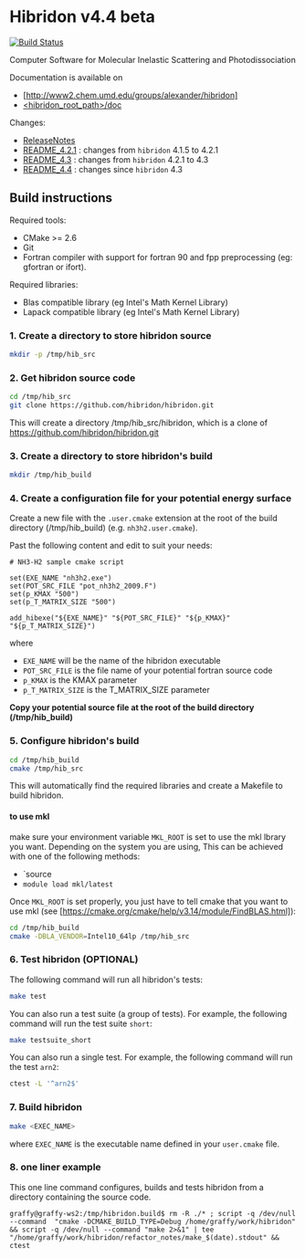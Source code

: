 # Hibridon v4.4 beta

[![Build Status](https://jenkins.ipr.univ-rennes1.fr/buildStatus/icon?job=hibridon-build)](https://jenkins.ipr.univ-rennes1.fr/job/hibridon-build/)

Computer Software for
Molecular Inelastic Scattering and Photodissociation

Documentation is available on
- [http://www2.chem.umd.edu/groups/alexander/hibridon]
- [<hibridon_root_path>/doc](doc)

Changes:
- [ReleaseNotes](ReleaseNotes)
- [README_4.2.1](README_4.2.1) : changes from `hibridon` 4.1.5 to 4.2.1
- [README_4.3](README_4.3) : changes from `hibridon` 4.2.1 to 4.3 
- [README_4.4](README_4.4) : changes since `hibridon` 4.3

## Build instructions

Required tools:
* CMake >= 2.6
* Git
* Fortran compiler with support for fortran 90 and fpp preprocessing (eg: gfortran or ifort).

Required libraries:

* Blas compatible library (eg Intel's Math Kernel Library)
* Lapack compatible library (eg Intel's Math Kernel Library)

### 1. Create a directory to store hibridon source

```bash
mkdir -p /tmp/hib_src
```
### 2. Get hibridon source code

```bash
cd /tmp/hib_src
git clone https://github.com/hibridon/hibridon.git
```
This will create a directory /tmp/hib_src/hibridon, which is a clone of https://github.com/hibridon/hibridon.git 
### 3. Create a directory to store hibridon's build

```bash
mkdir /tmp/hib_build
```

### 4. Create a configuration file for your potential energy surface

Create a new file with the `.user.cmake` extension at the root of the build directory (/tmp/hib_build) (e.g. `nh3h2.user.cmake`).

Past the following content and edit to suit your needs:
```
# NH3-H2 sample cmake script

set(EXE_NAME "nh3h2.exe")
set(POT_SRC_FILE "pot_nh3h2_2009.F")
set(p_KMAX "500")
set(p_T_MATRIX_SIZE "500")

add_hibexe("${EXE_NAME}" "${POT_SRC_FILE}" "${p_KMAX}" "${p_T_MATRIX_SIZE}")
```
where 
* `EXE_NAME` will be the name of the hibridon executable
* `POT_SRC_FILE` is the file name of your potential fortran source code
* `p_KMAX` is the KMAX parameter
* `p_T_MATRIX_SIZE` is the T_MATRIX_SIZE parameter

**Copy your potential source file at the root of the build directory (/tmp/hib_build)**

### 5. Configure hibridon's build

```bash
cd /tmp/hib_build
cmake /tmp/hib_src
```
This will automatically find the required libraries and create a Makefile to build hibridon. 

#### to use mkl

make sure your environment variable `MKL_ROOT` is set to use the mkl lbrary you want. Depending on the system you are using, This can be achieved with one of the following methods:
- `source
- `module load mkl/latest`

Once `MKL_ROOT` is set properly, you just have to tell cmake that you want to use mkl (see [https://cmake.org/cmake/help/v3.14/module/FindBLAS.html]):

```bash
cd /tmp/hib_build
cmake -DBLA_VENDOR=Intel10_64lp /tmp/hib_src
```

### 6. Test hibridon (OPTIONAL)

The following command will run all hibridon's tests:

```bash
make test
```

You can also run a test suite (a group of tests). For example, the following command will run the test suite `short`:

```bash
make testsuite_short
```

You can also run a single test. For example, the following command will run the test `arn2`:

```bash
ctest -L '^arn2$'
```

### 7. Build hibridon

```bash
make <EXEC_NAME>
```
where `EXEC_NAME` is the executable name defined in your `user.cmake` file.

### 8. one liner example

This one line command configures, builds and tests hibridon from a directory containing the source code.

```
graffy@graffy-ws2:/tmp/hibridon.build$ rm -R ./* ; script -q /dev/null --command  "cmake -DCMAKE_BUILD_TYPE=Debug /home/graffy/work/hibridon" && script -q /dev/null --command "make 2>&1" | tee "/home/graffy/work/hibridon/refactor_notes/make_$(date).stdout" && ctest
```

